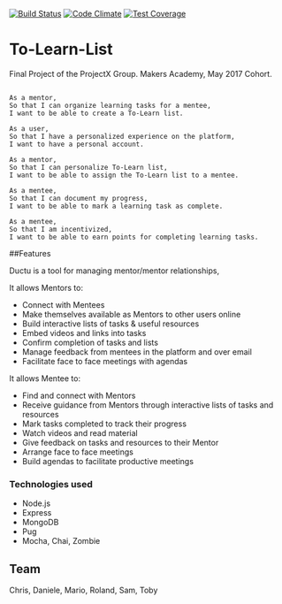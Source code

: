 [![Build Status](https://travis-ci.org/rogrenke/to-learn-list.svg?branch=master)](https://travis-ci.org/rogrenke/to-learn-list)
[![Code Climate](https://codeclimate.com/github/rogrenke/to-learn-list/badges/gpa.svg)](https://codeclimate.com/github/rogrenke/to-learn-list)
[![Test Coverage](https://codeclimate.com/github/rogrenke/to-learn-list/badges/coverage.svg)](https://codeclimate.com/github/rogrenke/to-learn-list/coverage)


# To-Learn-List

Final Project of the ProjectX Group. Makers Academy, May 2017 Cohort.

```

As a mentor,
So that I can organize learning tasks for a mentee,
I want to be able to create a To-Learn list.

As a user,
So that I have a personalized experience on the platform,
I want to have a personal account.

As a mentor,
So that I can personalize To-Learn list,
I want to be able to assign the To-Learn list to a mentee.

As a mentee,
So that I can document my progress,
I want to be able to mark a learning task as complete.

As a mentee,
So that I am incentivized,
I want to be able to earn points for completing learning tasks.

```

##Features

Ductu is a tool for managing mentor/mentor relationships,

It allows Mentors to:

- Connect with Mentees
- Make themselves available as Mentors to other users online
- Build interactive lists of tasks & useful resources
- Embed videos and links into tasks
- Confirm completion of tasks and lists
- Manage feedback from mentees in the platform and over email
- Facilitate face to face meetings with agendas

It allows Mentee to:

- Find and connect with Mentors
- Receive guidance from Mentors through interactive lists of tasks and resources
- Mark tasks completed to track their progress
- Watch videos and read material
- Give feedback on tasks and resources to their Mentor
- Arrange face to face meetings
- Build agendas to facilitate productive meetings

### Technologies used
- Node.js
- Express
- MongoDB
- Pug
- Mocha, Chai, Zombie

## Team
Chris, Daniele, Mario, Roland, Sam, Toby
